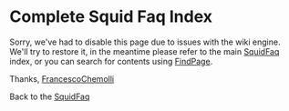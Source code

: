 # Complete Squid Faq Index

Sorry, we've had to disable this page due to issues with the wiki
engine. We'll try to restore it, in the meantime please refer to the
main
[SquidFaq](https://wiki.squid-cache.org/action/show/SquidFaq/FaqIndex/SquidFaq#)
index, or you can search for contents using
[FindPage](https://wiki.squid-cache.org/action/show/SquidFaq/FaqIndex/FindPage#).

Thanks,
[FrancescoChemolli](https://wiki.squid-cache.org/action/show/SquidFaq/FaqIndex/FrancescoChemolli#)

Back to the
[SquidFaq](https://wiki.squid-cache.org/action/show/SquidFaq/FaqIndex/SquidFaq#)
